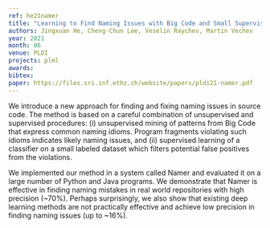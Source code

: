 ```yaml
---
ref: he21namer 
title: "Learning to Find Naming Issues with Big Code and Small Supervision"
authors: Jingxuan He, Cheng-Chun Lee, Veselin Raychev, Martin Vechev
year: 2021
month: 06
venue: PLDI
projects: plml
awards:
bibtex:
paper: https://files.sri.inf.ethz.ch/website/papers/pldi21-namer.pdf
---
```


We introduce a new approach for finding and fixing naming issues in source code. The method is based on a careful combination of unsupervised and supervised procedures: (i) unsupervised mining of patterns from Big Code that express common naming idioms. Program fragments violating such idioms indicates likely naming issues, and (ii) supervised learning of a classifier on a small labeled dataset which filters potential false positives from the violations.

We implemented our method in a system called Namer and evaluated it on a large number of Python and Java programs. We demonstrate that Namer is effective in finding naming mistakes in real world repositories with high precision (~70%). Perhaps surprisingly, we also show that existing deep learning methods are not practically effective and achieve low precision in finding naming issues (up to ~16%).
